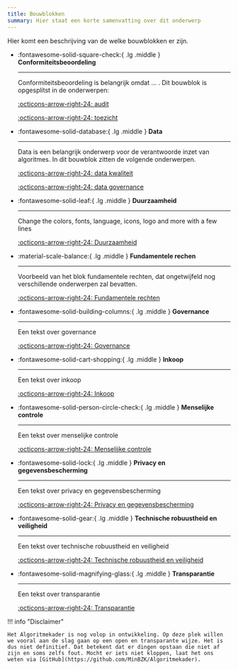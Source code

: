 ```yaml
---
title: Bouwblokken
summary: Hier staat een korte samenvatting over dit onderwerp
---
```


Hier komt een beschrijving van de welke bouwblokken er zijn.

<div class="grid cards" markdown>

-   :fontawesome-solid-square-check:{ .lg .middle } __Conformiteitsbeoordeling__

    ---

    Conformiteitsbeoordeling is belangrijk omdat ... . Dit bouwblok is opgesplitst in de onderwerpen:

    [:octicons-arrow-right-24: audit]( ../bouwblokken/conformiteitsbeoordeling/audit.md)

    [:octicons-arrow-right-24: toezicht]( ../bouwblokken/conformiteitsbeoordeling/toezicht.md)

-   :fontawesome-solid-database:{ .lg .middle } __Data__

    ---

    Data is een belangrijk onderwerp voor de verantwoorde inzet van algoritmes. In dit bouwblok zitten de volgende onderwerpen.

    [:octicons-arrow-right-24: data kwaliteit](../bouwblokken/data/data%20kwaliteit.md)

    [:octicons-arrow-right-24: data governance](../bouwblokken/data/data%20governance.md)

-   :fontawesome-solid-leaf:{ .lg .middle } __Duurzaamheid__

    ---

    Change the colors, fonts, language, icons, logo and more with a few lines

    [:octicons-arrow-right-24: Duurzaamheid](../bouwblokken/duurzaamheid/index.md)

-   :material-scale-balance:{ .lg .middle } __Fundamentele rechen__

    ---

    Voorbeeld van het blok fundamentele rechten, dat ongetwijfeld nog verschillende onderwerpen zal bevatten. 

    [:octicons-arrow-right-24: Fundamentele rechten](../bouwblokken/fundamentele%20rechten/index.md)

-   :fontawesome-solid-building-columns:{ .lg .middle } __Governance__

    ---

    Een tekst over governance

    [:octicons-arrow-right-24: Governance](../bouwblokken/governance/index.md)
    
-   :fontawesome-solid-cart-shopping:{ .lg .middle } __Inkoop__

    ---

    Een tekst over inkoop

    [:octicons-arrow-right-24: Inkoop](../bouwblokken/inkoop/index.md)

-   :fontawesome-solid-person-circle-check:{ .lg .middle } __Menselijke controle__

    ---

    Een tekst over menselijke controle

    [:octicons-arrow-right-24: Menselijke controle](../bouwblokken/menselijke%20controle/index.md)

-   :fontawesome-solid-lock:{ .lg .middle } __Privacy en gegevensbescherming__

    ---

    Een tekst over privacy en gegevensbescherming

    [:octicons-arrow-right-24: Privacy en gegevensbescherming](../bouwblokken/privacy%20en%20gegevensbescherming/index.md)

-   :fontawesome-solid-gear:{ .lg .middle } __Technische robuustheid en veiligheid__

    ---

    Een tekst over technische robuustheid en veiligheid

    [:octicons-arrow-right-24: Technische robuustheid en veiligheid](../bouwblokken/technische%20robuustheid%20en%20veiligheid/index.md)

-   :fontawesome-solid-magnifying-glass:{ .lg .middle } __Transparantie__

    ---

    Een tekst over transparantie

    [:octicons-arrow-right-24: Transparantie](../bouwblokken/transparantie/index.md)


</div>

!!! info "Disclaimer"

    Het Algoritmekader is nog volop in ontwikkeling. Op deze plek willen we vooral aan de slag gaan op een open en transparante wijze. Het is dus niet definitief. Dat betekent dat er dingen opstaan die niet af zijn en soms zelfs fout. Mocht er iets niet kloppen, laat het ons weten via [GitHub](https://github.com/MinBZK/Algoritmekader).

